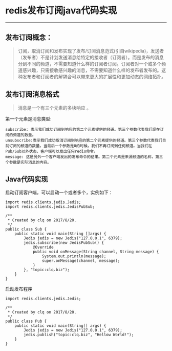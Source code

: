 # redis发布订阅java代码实现
--- 


## 发布订阅概念：

> 订阅，取消订阅和发布实现了发布/订阅消息范式(引自wikipedia)，发送者（发布者）不是计划发送消息给特定的接收者（订阅者）。而是发布的消息分到不同的频道，不需要知道什么样的订阅者订阅。订阅者对一个或多个频道感兴趣，只需接收感兴趣的消息，不需要知道什么样的发布者发布的。这种发布者和订阅者的解耦合可以带来更大的扩展性和更加动态的网络拓扑。

## 发布订阅消息格式

> 消息是一个有三个元素的多块响应 。

第一个元素是消息类型:

    subscribe: 表示我们成功订阅到响应的第二个元素提供的频道。第三个参数代表我们现在订阅的频道的数量。
    unsubscribe:表示我们成功取消订阅到响应的第二个元素提供的频道。第三个参数代表我们目前订阅的频道的数量。当最后一个参数是0的时候，我们不再订阅到任何频道。当我们在Pub/Sub以外状态，客户端可以发出任何redis命令。
    message: 这是另外一个客户端发出的发布命令的结果。第二个元素是来源频道的名称，第三个参数是实际消息的内容。



## Java代码实现

启动订阅客户端，可以启动一个或者多个，实例如下：
```
import redis.clients.jedis.Jedis;
import redis.clients.jedis.JedisPubSub;

/**
 * Created by clq on 2017/8/20.
 */
public class Sub {
    public static void main(String []args) {
        Jedis jedis = new Jedis("127.0.0.1", 6379);
        jedis.subscribe(new JedisPubSub() {
            @Override
            public void onMessage(String channel, String message) {
                System.out.println(message);
                super.onMessage(channel, message);
            }
        }, "topic:clq.biz");
    }
}

```

启动发布程序

```
import redis.clients.jedis.Jedis;

/**
 * Created by clq on 2017/8/20.
 */
public class Pub {
    public static void main(String[] args) {
        Jedis jedis = new Jedis("127.0.0.1", 6379);
        jedis.publish("topic:clq.biz", "Hellow World!");
    }
}

```
